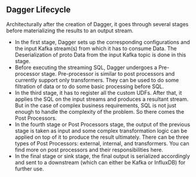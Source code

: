 ## Dagger Lifecycle

Architecturally after the creation of Dagger, it goes through several stages before materializing the results to an output stream.

- In the first stage, Dagger sets up the corresponding configurations and the input Kafka stream(s) from which it has to consume Data. The Deserialization of proto Data from the input Kafka topic is done in this stage.
- Before executing the streaming SQL, Dagger undergoes a Pre-processor stage. Pre-processor is similar to post processors and currently support only transformers. They can be used to do some filtration of data or to do some basic processing before SQL.
- In the third stage, it has to register all the custom UDFs. After that, it applies the SQL on the input streams and produces a resultant stream. But in the case of complex business requirements, SQL is not just enough to handle the complexity of the problem. So there comes the Post Processors.
- In the fourth stage or Post Processors stage, the output of the previous stage is taken as input and some complex transformation logic can be applied on top of it to produce the result ultimately. There can be three types of Post Processors: external, internal, and transformers. You can find more on post processors and their responsibilities here.
- In the final stage or sink stage, the final output is serialized accordingly and sent to a downstream (which can either be Kafka or InfluxDB) for further use.
